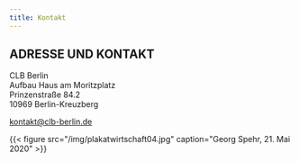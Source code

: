 ```yaml
---
title: Kontakt
---
```


## ADRESSE UND KONTAKT

CLB Berlin  
Aufbau Haus am Moritzplatz  
Prinzenstraße 84.2  
10969 Berlin-Kreuzberg  

[kontakt@clb-berlin.de](mailto:kontakt@clb-berlin.de)

{{< figure src="/img/plakatwirtschaft04.jpg" caption="Georg Spehr, 21. Mai 2020"  >}}
